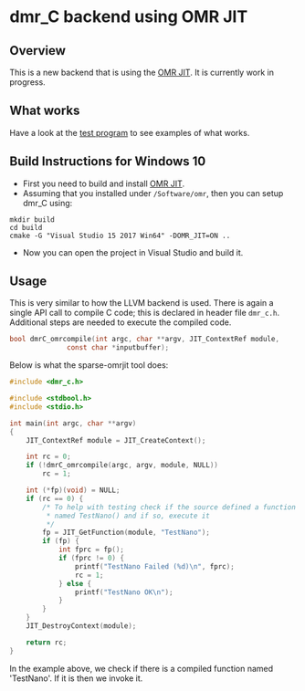 # dmr_C backend using OMR JIT

## Overview

This is a new backend that is using the [OMR JIT](https://github.com/dibyendumajumdar/nj). It is currently work in progress.

## What works

Have a look at the [test program](https://github.com/dibyendumajumdar/dmr_c/blob/master/omrjit-backend/testomrbackend.c) to see 
examples of what works.

## Build Instructions for Windows 10

* First you need to build and install [OMR JIT](https://github.com/dibyendumajumdar/nj). 
* Assuming that you installed under `/Software/omr`, then you can setup dmr_C using:

```
mkdir build
cd build
cmake -G "Visual Studio 15 2017 Win64" -DOMR_JIT=ON ..
```

* Now you can open the project in Visual Studio and build it.

## Usage

This is very similar to how the LLVM backend is used. There is again a single API call to compile C code; this is declared in header file `dmr_c.h`. Additional steps are needed to execute the compiled code.

```C
bool dmrC_omrcompile(int argc, char **argv, JIT_ContextRef module,
		      const char *inputbuffer);
```

Below is what the sparse-omrjit tool does:

```C
#include <dmr_c.h>

#include <stdbool.h>
#include <stdio.h>

int main(int argc, char **argv)
{
	JIT_ContextRef module = JIT_CreateContext();

	int rc = 0;
	if (!dmrC_omrcompile(argc, argv, module, NULL))
		rc = 1;

	int (*fp)(void) = NULL;
	if (rc == 0) {
		/* To help with testing check if the source defined a function
		 * named TestNano() and if so, execute it
		 */
		fp = JIT_GetFunction(module, "TestNano");
		if (fp) {
			int fprc = fp();
			if (fprc != 0) {
				printf("TestNano Failed (%d)\n", fprc);
				rc = 1;
			} else {
				printf("TestNano OK\n");
			}
		}
	}
	JIT_DestroyContext(module);

	return rc;
}
```

In the example above, we check if there is a compiled function named 'TestNano'. If it is then we invoke it.
